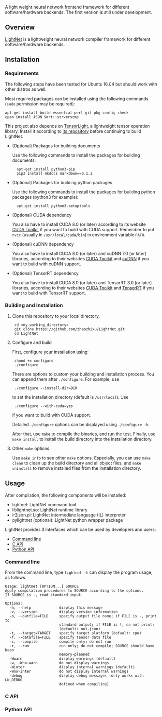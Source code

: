A light weight neural network frontend framework for different software/hardware
backends. The first version is still under development.

## Overview

[LightNet](https://zhaozhixu.github.io/LightNet) is a lightweight neural 
network compiler framework for different software/hardware backends.

## Installation

### Requirements

The following steps have been tested for Ubuntu 16.04 but should work with
other distros as well. 

Most required packages can be installed using the following commands
(`sudo` permission may be required):

    apt-get install build-essential perl git pkg-config check
    cpan install JSON Sort::strverscmp

This project also depends on [TensorLight](https://github.com/zhaozhixu/TensorLight),
a lightweight tensor operation library. Install it according to 
[its repository](https://github.com/zhaozhixu/TensorLight) before continuing to
build LightNet.

* (Optional) Packages for building documents

    Use the following commands to install the packages for building documents:
    
        apt-get install python3-pip
        pip3 install mkdocs markdown==3.1.1

* (Optional) Packages for building python packages

    Use the following commands to install the packages for building python packages 
    (python3 for example):
    
        apt-get install python3-setuptools

* (Optional) CUDA dependency

    You also have to install CUDA 8.0 (or later) according to its website
    [CUDA Toolkit](http://docs.nvidia.com/cuda/cuda-installation-guide-linux/index.html)
    if you want to build with CUDA support.
    Remember to put `nvcc` (usually in `/usr/local/cuda/bin`) in environment
    variable `PATH`.

* (Optional) cuDNN dependency

    You also have to install CUDA 8.0 (or later) and cuDNN 7.0 (or later)
    libraries, according to their websites
    [CUDA Toolkit](http://docs.nvidia.com/cuda/cuda-installation-guide-linux/index.html) and 
    [cuDNN](https://docs.nvidia.com/deeplearning/sdk/cudnn-install/index.html) 
    if you want to build with cuDNN support.

* (Optional) TensorRT dependency

    You also have to install CUDA 8.0 (or later) and TensorRT 3.0 (or later) 
    libraries, according to their websites
    [CUDA Toolkit](http://docs.nvidia.com/cuda/cuda-installation-guide-linux/index.html) and 
    [TensorRT](https://docs.nvidia.com/deeplearning/sdk/tensorrt-install-guide/index.html)
    if you want to build with TensorRT support.

### Building and Installation

1. Clone this repository to your local directory.

        cd <my_working_directory>
        git clone https://github.com/zhaozhixu/LightNet.git
        cd LightNet

2. Configure and build

    First, configure your installation using:
    
        chmod +x configure
        ./configure
    
    There are options to custom your building and installation process.
    You can append them after `./configure`. For example, use
    
        ./configure --install-dir=DIR
        
    to set the installation directory (default is `/usr/local`). Use
    
        ./configure --with-cuda=yes
        
    if you want to build with CUDA support.
    
    Detailed `./configure` options can be displayed using `./configure -h`.

    After that, use `make` to compile the binaries, and run the test.
    Finally, use `make install` to install the build directory into
    the installation directory.

3. Other `make` options

    Use `make info` to see other `make` options.
    Especially, you can use `make clean` to clean up the build directory and all
    object files, and `make uninstall` to remove installed files from
    the installation directory.

## Usage

After compilation, the following components will be installed:

- lightnet: LightNet command tool
- liblightnet.so: LightNet runtime library
- ir2json.pl: LightNet intermediate language (IL) interpreter
- pylightnet (optional): LightNet python wrapper package

LightNet provides 3 interfaces which can be used by developers and users:

- [Command line](Getting-Started.md#Command-line)
- [C API](Getting-Started.md#C-API)
- [Python API](Getting-Started.md#Python-API)

### Command line

From the command line, type `lightnet -h` can display the program usage, as 
follows.

```
Usage: lightnet [OPTION...] SOURCE
Apply compilation procedures to SOURCE according to the options.
If SOURCE is -, read standard input.

Options:
  -h, --help             display this message
  -v, --version          display version information
  -o, --outfile=FILE     specify output file name; if FILE is -, print to
                         standard output; if FILE is !, do not print;
                         (default: out.json)
  -t, --target=TARGET    specify target platform (default: cpu)
  -f, --datafile=FILE    specify tensor data file
  -c, --compile          compile only; do not run
  -r, --run              run only; do not compile; SOURCE should have been
                         memory-planned
  -Wwarn                 display warnings (default)
  -w, -Wno-warn          do not display warnings
  -Winter                display internal warnings (default)
  -Wno-inter             do not display internal warnings
  -debug                 display debug messages (only works with LN_DEBUG
                         defined when compiling)
```

### C API

### Python API
